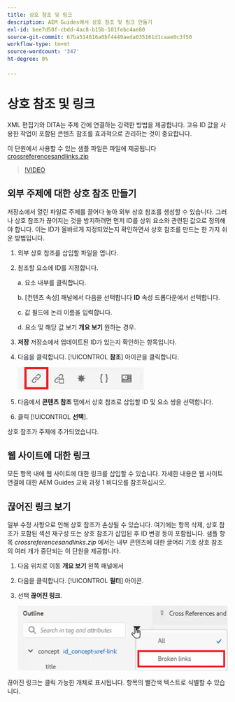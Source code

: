 ```yaml
---
title: 상호 참조 및 링크
description: AEM Guides에서 상호 참조 및 링크 만들기
exl-id: bee7d50f-cbdd-4ac8-b15b-101febc4ae80
source-git-commit: 67ba514616a0bf4449aeda035161d1caae0c3f50
workflow-type: tm+mt
source-wordcount: '347'
ht-degree: 0%

---
```


# 상호 참조 및 링크

XML 편집기와 DITA는 주제 간에 연결하는 강력한 방법을 제공합니다. 고유 ID 값을 사용한 작업이 포함된 콘텐츠 참조를 효과적으로 관리하는 것이 중요합니다.

이 단원에서 사용할 수 있는 샘플 파일은 파일에 제공됩니다
[crossreferencesandlinks.zip](assets/crossreferencesandlinks.zip)

>[!VIDEO](https://video.tv.adobe.com/v/342764?quality=12&learn=on)

## 외부 주제에 대한 상호 참조 만들기

저장소에서 열린 파일로 주제를 끌어다 놓아 외부 상호 참조를 생성할 수 있습니다. 그러나 상호 참조가 끊어지는 것을 방지하려면 먼저 ID를 상위 요소와 관련된 값으로 정의해야 합니다. 이는 ID가 올바르게 지정되었는지 확인하면서 상호 참조를 만드는 한 가지 쉬운 방법입니다.

1. 외부 상호 참조를 삽입할 파일을 엽니다.

1. 참조할 요소에 ID를 지정합니다.

   a. 요소 내부를 클릭합니다.

   b. [컨텐츠 속성] 패널에서 다음을 선택합니다 **ID** 속성 드롭다운에서 선택합니다.

   c. 값 필드에 논리 이름을 입력합니다.

   d. 요소 및 해당 값 보기 **개요 보기** 원하는 경우.

1. **저장** 저장소에서 업데이트된 ID가 있는지 확인하는 항목입니다.

1. 다음을 클릭합니다. [!UICONTROL **참조**] 아이콘을 클릭합니다.

   ![도구 모음](images/lesson-7/references-icon.png)

1. 다음에서 **콘텐츠 참조** 탭에서 상호 참조로 삽입할 ID 및 요소 쌍을 선택합니다.

1. 클릭 [!UICONTROL **선택**].

상호 참조가 주제에 추가되었습니다.

## 웹 사이트에 대한 링크

모든 항목 내에 웹 사이트에 대한 링크를 삽입할 수 있습니다. 자세한 내용은 웹 사이트 연결에 대한 AEM Guides 교육 과정 1 비디오를 참조하십시오.


## 끊어진 링크 보기

일부 수정 사항으로 인해 상호 참조가 손상될 수 있습니다. 여기에는 항목 삭제, 상호 참조가 포함된 섹션 재구성 또는 상호 참조가 삽입된 후 ID 변경 등이 포함됩니다. 샘플 항목 _crossreferencesandlinks.zip_ 에서는 내부 콘텐츠에 대한 글머리 기호 상호 참조의 여러 개가 중단되는 이 단원을 제공합니다.

1. 다음 위치로 이동 **개요 보기** 왼쪽 패널에서

1. 다음을 클릭합니다. [!UICONTROL **필터**] 아이콘.

1. 선택 **끊어진 링크**.

   ![필터 드롭다운](images/lesson-7/broken-links.png)

끊어진 링크는 클릭 가능한 개체로 표시됩니다. 항목의 빨간색 텍스트로 식별할 수 있습니다.
